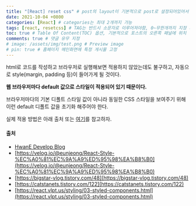 ```yaml
---
title: "[React] reset css" # post의 layout이 기본적으로 post로 설정되어있어서 Front Matter에 따로 layout변수를 만들어 주지 않아도 됨
date: 2021-10-04 +0800
categories: [React] # categories는 최대 2개까지 가능
tags: [react, resetcss] # TAG는 반드시 소문자로 이루어져야함, 0~무한개까지 지정 가능
toc: true # Table Of Content(TOC) 옵션, 기본적으로 포스트의 오른쪽 패널에 위치
comments: true # 댓글 유무 지정
# image: /assets/img/test.png # Preview image
# pin: true # 홈페이지 메인화면에 특정 게시물 고정
---
```


html로 코드를 작성하고 브라우저로 실행해보면 적용하지 않았는데도 불구하고, 자동으로 style(margin, padding 등)이 들어가게 될 것이다.

<b>웹 브라우저마다 default 값으로 스타일이 적용되어 있기 때문이다.</b>

브라우저마다의 기본 디폴트 스타일 값이 아니라 동일한 CSS 스타일을 보여주기 위해 이런 default 디폴트 값을 초기화 해주어야 한다.

실제 적용 방법은 아래 출처 또는 [여기](https://cssdeck.com/blog/scripts/eric-meyer-reset-css/)를 참고하자.

#### 출처
- [HwanE Develop Blog](https://parkjh7764.tistory.com/80)
- [https://velog.io/@eunjeong/React-Style-%EC%A0%81%EC%9A%A9%ED%95%98%EA%B8%B0](https://velog.io/@eunjeong/React-Style-%EC%A0%81%EC%9A%A9%ED%95%98%EA%B8%B0)
- [https://bigstar-vlog.tistory.com/48](https://bigstar-vlog.tistory.com/48)
- [https://catstanets.tistory.com/122](https://catstanets.tistory.com/122)
- [https://react.vlpt.us/styling/03-styled-components.html](https://react.vlpt.us/styling/03-styled-components.html)